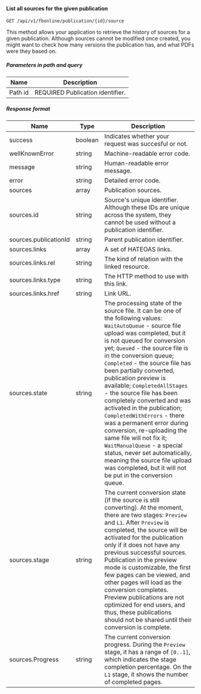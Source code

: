 #### List all sources for the given publication
`GET /api/v1/fbonline/publication/{id}/source`

This method allows your application to retrieve the history of sources for a given publication. Although 
sources cannot be modified once created, you might want to check how many versions the publication has, and what
PDFs were they based on.
##### Parameters in path and query
|Name|Description|
|-|-|
|<Badge>Path</Badge> id|<Badge>REQUIRED</Badge> Publication identifier.|
##### Response format
|Name|Type|Description|
|-|-|-|
|success|boolean|Indicates whether your request was succesful or not.|
|wellKnownError|string|Machine-readable error code.|
|message|string|Human-readable error message.|
|error|string|Detailed error code.|
|sources|array|Publication sources.|
|sources.id|string|Source's unique identifier. Although these IDs are unique across the system, they cannot be used without a publication identifier.|
|sources.publicationId|string|Parent publication identifier.|
|sources.links|array|A set of HATEOAS links.|
|sources.links.rel|string|The kind of relation with the linked resource.|
|sources.links.type|string|The HTTP method to use with this link.|
|sources.links.href|string|Link URL.|
|sources.state|string|The processing state of the source file. It can be one of the following values: `WaitAutoQueue` - source file upload was completed, but it is not queued for conversion yet; `Queued` - the source file is in the conversion queue; `Completed` - the source file has been partially converted, publication preview is available; `CompletedAllStages` - the source file has been completely converted and was activated in the publication; `CompletedWithErrors` - there was a permanent error during conversion, re-uploading the same file will not fix it; `WaitManualQueue` - a special status, never set automatically, meaning the source file upload was completed, but it will not be put in the conversion queue.|
|sources.stage|string|The current conversion state (if the source is still converting). At the moment, there are two stages: `Preview`  and `L1`. After `Preview` is completed, the source will be activated for the publication only if it does  not have any previous successful sources. Publication in the preview mode is customizable, the first few pages  can be viewed, and other pages will load as the conversion completes. Preview publications are not optimized  for end users, and thus, these publications should not be shared until their conversion is complete.|
|sources.Progress|string|The current conversion progress. During the `Preview` stage, it has a range of `[0..1]`, which indicates the stage completion percentage. On the `L1` stage, it shows the number of completed pages.|
